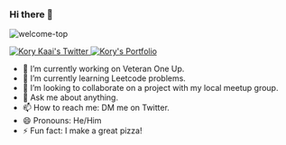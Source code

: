 ### Hi there 👋

<!--
**korykaai-dev/korykaai-dev** is a ✨ _special_ ✨ repository because its `README.md` (this file) appears on your GitHub profile.

-->
![welcome-top](https://user-images.githubusercontent.com/69431357/180352301-8a6c42dc-3328-40fc-a3e8-d0360904b1c6.gif)

<p align="left">
  <a href="http://twitter.com/korykaai">
    <img src="https://img.shields.io/twitter/follow/korykaai?color=Green&label=FOLLOW%20ME%20ON%20TWITTER&style=for-the-badge" alt="Kory Kaai's Twitter"/>
  </a>
  <a href="https://korykaai.com">
    <img src="https://img.shields.io/website?down_color=grey&down_message=Oh%20no%20its%20down.&label=Portfolio&style=for-the-badge&up_color=green&url=https%3A%2F%2Fkorykaai.com" alt="Kory's Portfolio"/>
  </a>
</p>

<ul>
<li> 🔭 I’m currently working on Veteran One Up.</li>
<li> 🌱 I’m currently learning Leetcode problems.</li>
<li> 👯 I’m looking to collaborate on a project with my local meetup group.</li>
<li> 💬 Ask me about anything.</li>
<li> 📫 How to reach me: DM me on Twitter.</li>
<li> 😄 Pronouns: He/Him</li>
<li> ⚡ Fun fact: I make a great pizza!</li>
</ul>
